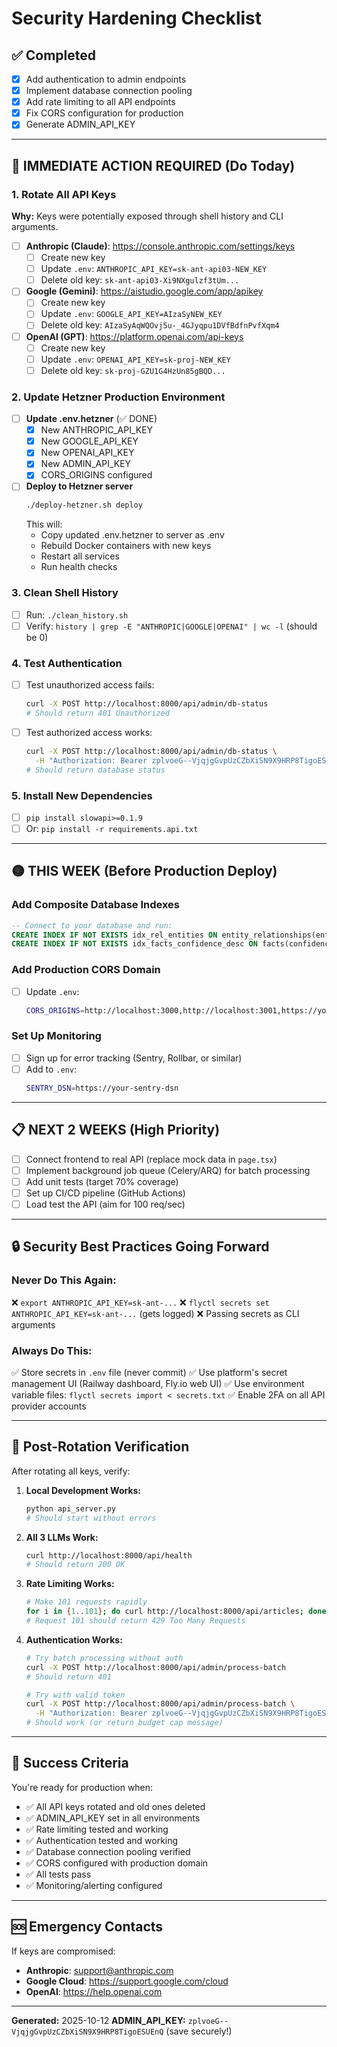 # Security Hardening Checklist

## ✅ **Completed**

- [x] Add authentication to admin endpoints
- [x] Implement database connection pooling
- [x] Add rate limiting to all API endpoints
- [x] Fix CORS configuration for production
- [x] Generate ADMIN_API_KEY

---

## 🔴 **IMMEDIATE ACTION REQUIRED** (Do Today)

### 1. Rotate All API Keys

**Why:** Keys were potentially exposed through shell history and CLI arguments.

- [ ] **Anthropic (Claude)**: https://console.anthropic.com/settings/keys
  - [ ] Create new key
  - [ ] Update `.env`: `ANTHROPIC_API_KEY=sk-ant-api03-NEW_KEY`
  - [ ] Delete old key: `sk-ant-api03-Xi9NXgulzf3tUm...`

- [ ] **Google (Gemini)**: https://aistudio.google.com/app/apikey
  - [ ] Create new key
  - [ ] Update `.env`: `GOOGLE_API_KEY=AIzaSyNEW_KEY`
  - [ ] Delete old key: `AIzaSyAqWQOvj5u-_4GJyqpu1DVfBdfnPvfXqm4`

- [ ] **OpenAI (GPT)**: https://platform.openai.com/api-keys
  - [ ] Create new key
  - [ ] Update `.env`: `OPENAI_API_KEY=sk-proj-NEW_KEY`
  - [ ] Delete old key: `sk-proj-GZU1G4HzUn85gBQD...`

### 2. Update Hetzner Production Environment

- [ ] **Update .env.hetzner** (✅ DONE)
  - [x] New ANTHROPIC_API_KEY
  - [x] New GOOGLE_API_KEY
  - [x] New OPENAI_API_KEY
  - [x] New ADMIN_API_KEY
  - [x] CORS_ORIGINS configured

- [ ] **Deploy to Hetzner server**
  ```bash
  ./deploy-hetzner.sh deploy
  ```
  This will:
  - Copy updated .env.hetzner to server as .env
  - Rebuild Docker containers with new keys
  - Restart all services
  - Run health checks

### 3. Clean Shell History

- [ ] Run: `./clean_history.sh`
- [ ] Verify: `history | grep -E "ANTHROPIC|GOOGLE|OPENAI" | wc -l` (should be 0)

### 4. Test Authentication

- [ ] Test unauthorized access fails:
  ```bash
  curl -X POST http://localhost:8000/api/admin/db-status
  # Should return 401 Unauthorized
  ```

- [ ] Test authorized access works:
  ```bash
  curl -X POST http://localhost:8000/api/admin/db-status \
    -H "Authorization: Bearer zplvoeG--VjqjgGvpUzCZbXiSN9X9HRP8TigoESUEnQ"
  # Should return database status
  ```

### 5. Install New Dependencies

- [ ] `pip install slowapi>=0.1.9`
- [ ] Or: `pip install -r requirements.api.txt`

---

## 🟡 **THIS WEEK** (Before Production Deploy)

### Add Composite Database Indexes

```sql
-- Connect to your database and run:
CREATE INDEX IF NOT EXISTS idx_rel_entities ON entity_relationships(entity_a, entity_b);
CREATE INDEX IF NOT EXISTS idx_facts_confidence_desc ON facts(confidence DESC);
```

### Add Production CORS Domain

- [ ] Update `.env`:
  ```bash
  CORS_ORIGINS=http://localhost:3000,http://localhost:3001,https://your-production-domain.com
  ```

### Set Up Monitoring

- [ ] Sign up for error tracking (Sentry, Rollbar, or similar)
- [ ] Add to `.env`:
  ```bash
  SENTRY_DSN=https://your-sentry-dsn
  ```

---

## 📋 **NEXT 2 WEEKS** (High Priority)

- [ ] Connect frontend to real API (replace mock data in `page.tsx`)
- [ ] Implement background job queue (Celery/ARQ) for batch processing
- [ ] Add unit tests (target 70% coverage)
- [ ] Set up CI/CD pipeline (GitHub Actions)
- [ ] Load test the API (aim for 100 req/sec)

---

## 🔒 **Security Best Practices Going Forward**

### Never Do This Again:
❌ `export ANTHROPIC_API_KEY=sk-ant-...`
❌ `flyctl secrets set ANTHROPIC_API_KEY=sk-ant-...` (gets logged)
❌ Passing secrets as CLI arguments

### Always Do This:
✅ Store secrets in `.env` file (never commit)
✅ Use platform's secret management UI (Railway dashboard, Fly.io web UI)
✅ Use environment variable files: `flyctl secrets import < secrets.txt`
✅ Enable 2FA on all API provider accounts

---

## 📝 **Post-Rotation Verification**

After rotating all keys, verify:

1. **Local Development Works:**
   ```bash
   python api_server.py
   # Should start without errors
   ```

2. **All 3 LLMs Work:**
   ```bash
   curl http://localhost:8000/api/health
   # Should return 200 OK
   ```

3. **Rate Limiting Works:**
   ```bash
   # Make 101 requests rapidly
   for i in {1..101}; do curl http://localhost:8000/api/articles; done
   # Request 101 should return 429 Too Many Requests
   ```

4. **Authentication Works:**
   ```bash
   # Try batch processing without auth
   curl -X POST http://localhost:8000/api/admin/process-batch
   # Should return 401

   # Try with valid token
   curl -X POST http://localhost:8000/api/admin/process-batch \
     -H "Authorization: Bearer zplvoeG--VjqjgGvpUzCZbXiSN9X9HRP8TigoESUEnQ"
   # Should work (or return budget cap message)
   ```

---

## 🎯 **Success Criteria**

You're ready for production when:

- ✅ All API keys rotated and old ones deleted
- ✅ ADMIN_API_KEY set in all environments
- ✅ Rate limiting tested and working
- ✅ Authentication tested and working
- ✅ Database connection pooling verified
- ✅ CORS configured with production domain
- ✅ All tests pass
- ✅ Monitoring/alerting configured

---

## 🆘 **Emergency Contacts**

If keys are compromised:

- **Anthropic**: support@anthropic.com
- **Google Cloud**: https://support.google.com/cloud
- **OpenAI**: https://help.openai.com

---

**Generated:** 2025-10-12
**ADMIN_API_KEY:** `zplvoeG--VjqjgGvpUzCZbXiSN9X9HRP8TigoESUEnQ` (save securely!)
